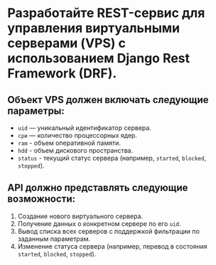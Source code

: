 # Разработайте REST-сервис для управления виртуальными серверами (VPS) с использованием Django Rest Framework (DRF).

## Объект VPS должен включать следующие параметры:

- `uid` — уникальный идентификатор сервера.
- `сри` — количество процессорных ядер.
- `ram` - объем оперативной памяти.
- `hdd` - объем дискового пространства.
- `status` - текущий статус сервера (например, `started`, `blocked`, `stopped`).

## АРІ должно представлять следующие возможности:

1. Создание нового виртуального сервера.
2. Получение данных о конкретном сервере по его `uid`.
3. Вывод списка всех серверов с поддержкой фильтрации по заданным параметрам.
4. Изменение статуса сервера (например, перевод в состояния `started`, `blocked`, `stopped`).

